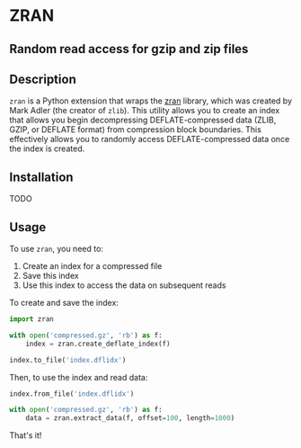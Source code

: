 # ZRAN

## Random read access for gzip and zip files

## Description
`zran` is a Python extension that wraps the [zran](https://github.com/madler/zlib/blob/master/examples/zran.h) library, which was created by Mark Adler (the creator of `zlib`). This utility allows you to create an index that allows you begin decompressing DEFLATE-compressed data (ZLIB, GZIP, or DEFLATE format) from compression block boundaries. This effectively allows you to randomly access DEFLATE-compressed data once the index is created.

## Installation
TODO

## Usage
To use `zran`, you need to:

1. Create an index for a compressed file
2. Save this index
3. Use this index to access the data on subsequent reads

To create and save the index:
```python
import zran

with open('compressed.gz', 'rb') as f:
    index = zran.create_deflate_index(f)

index.to_file('index.dflidx')
```

Then, to use the index and read data:
```python
index.from_file('index.dflidx')

with open('compressed.gz', 'rb') as f:
    data = zran.extract_data(f, offset=100, length=1000)
```

That's it!
